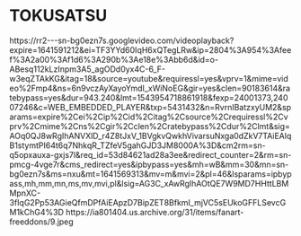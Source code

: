 # TOKUSATSU


<item>
<title>[COLOR silver][B]  BLACK KAMEN RIDER  [/COLOR][/B][COLOR yellow]  FULL HD  [B][/COLOR][/B]</title>
<link>https://rr2---sn-bg0ezn7s.googlevideo.com/videoplayback?expire=1641591212&ei=TF3YYd60IqH6xQTegLRw&ip=2804%3A954%3Afeef%3A2a00%3Af1d6%3A290b%3Ae18e%3Abb6d&id=o-ABesq112kLzInpm3A5_agODd0yx4C-6_F-w3eqZTAkKG&itag=18&source=youtube&requiressl=yes&vprv=1&mime=video%2Fmp4&ns=6n9vczAyXayoYmdI_xWiNoEG&gir=yes&clen=90183614&ratebypass=yes&dur=943.240&lmt=1543954718861918&fexp=24001373,24007246&c=WEB_EMBEDDED_PLAYER&txp=5431432&n=RvrnIBatzxyUM2&sparams=expire%2Cei%2Cip%2Cid%2Citag%2Csource%2Crequiressl%2Cvprv%2Cmime%2Cns%2Cgir%2Cclen%2Cratebypass%2Cdur%2Clmt&sig=AOq0QJ8wRgIhANVXlD_r4Z8tJxV_1BVgkvQwkhVivarsuNxga0dZkV7TAiEAlqB1stymtPI64t6q7NhkqR_TZfeV5gahGJD3JM8000A%3D&cm2rm=sn-q5opxauxa-gxjs7l&req_id=53d84621ad28a3ee&redirect_counter=2&rm=sn-pmcg-4vge7r&cms_redirect=yes&ipbypass=yes&mh=wB&mm=30&mn=sn-bg0ezn7s&ms=nxu&mt=1641569313&mv=m&mvi=2&pl=46&lsparams=ipbypass,mh,mm,mn,ms,mv,mvi,pl&lsig=AG3C_xAwRgIhAOtQE7W9MD7HHttLBMMpnXC-3fIqG2Pp53AGieQfmDPfAiEApzD7BipZET8BfkmI_mjVC5sEUkoGFFLSevcGM1kChG4%3D</link>
<thumbnail></thumbnail>
<fanart>https://ia801404.us.archive.org/31/items/fanart-freeddons/9.jpeg</fanart>
<info></info>
</item> 



